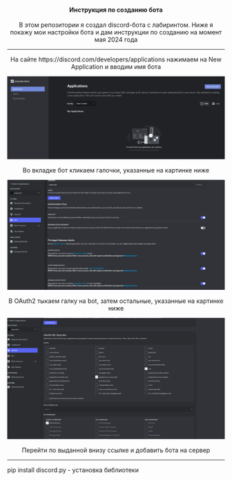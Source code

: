 <h4 align='center'>Инструкция по созданию бота</h4>

<p align="center">В этом репозитории я создал discord-бота с лабиринтом. Ниже я покажу мои настройки бота и дам инструкции по созданию 
на момент мая 2024 года</p><hr>



<div align="center">
    <p>На сайте https://discord.com/developers/applications нажимаем на New Application и вводим имя бота</p>
    <img src="readme_images/1.png">
</div>

<div align="center">
    <p>Во вкладке бот кликаем галочки, указанные на картинке ниже</p>
    <img src="readme_images/Bot.png">
</div>
<div align="center">
    <p>В OAuth2 тыкаем галку на bot, затем остальные, указанные на картинке ниже</p>
    <img src="readme_images/OAuth2.png">
</div>

<p align="center">Перейти по выданной внизу ссылке и добавить бота на сервер</p><hr>

<p>pip install discord.py - установка библиотеки</p>